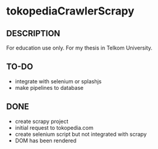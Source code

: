 # tokopediaCrawlerScrapy

## DESCRIPTION
For education use only. For my thesis in Telkom University.

## TO-DO

- integrate with selenium or splashjs
- make pipelines to database

## DONE

- create scrapy project
- initial request to tokopedia.com
- create selenium script but not integrated with scrapy
- DOM has been rendered
